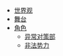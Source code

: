 <!-- 侧边栏 -->

- [世界观](/pages/world.md)
- [舞台](/pages/arase.md)
- [角色](/pages/character/)
    * [异常对策部](/pages/character/ECD/)
    * [非法势力](/pages/character/illegals/)
<!-- 略 -->